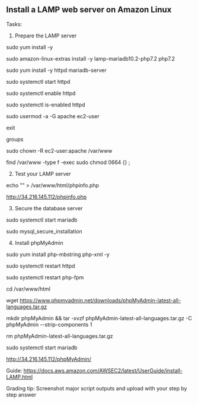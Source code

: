 ## Install a LAMP web server on Amazon Linux

Tasks:

1. Prepare the LAMP server

sudo yum install -y 

sudo amazon-linux-extras install -y lamp-mariadb10.2-php7.2 php7.2

sudo yum install -y httpd mariadb-server

sudo systemctl start httpd

sudo systemctl enable httpd

sudo systemctl is-enabled httpd

sudo usermod -a -G apache ec2-user

exit

groups

sudo chown -R ec2-user:apache /var/www

find /var/www -type f -exec sudo chmod 0664 {} \;


2. Test your LAMP server

echo "<?php phpinfo(); ?>" > /var/www/html/phpinfo.php

http://34.216.145.112/phpinfo.php


3. Secure the database server

sudo systemctl start mariadb

sudo mysql_secure_installation


4. Install phpMyAdmin

sudo yum install php-mbstring php-xml -y

sudo systemctl restart httpd

sudo systemctl restart php-fpm

cd /var/www/html

wget https://www.phpmyadmin.net/downloads/phpMyAdmin-latest-all-languages.tar.gz

mkdir phpMyAdmin && tar -xvzf phpMyAdmin-latest-all-languages.tar.gz -C phpMyAdmin --strip-components 1

rm phpMyAdmin-latest-all-languages.tar.gz

sudo systemctl start mariadb

http://34.216.145.112/phpMyAdmin/


Guide: https://docs.aws.amazon.com/AWSEC2/latest/UserGuide/install-LAMP.html

Grading tip:  Screenshot major script outputs and upload with your step by step answer

